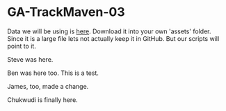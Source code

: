 # GA-TrackMaven-03

Data we will be using is [here](https://s3.amazonaws.com/temp-data-pulls/newdump.json). Download it into your own 'assets' folder. Since it is a large file lets not actually keep it in GitHub. But our scripts will point to it.

Steve was here.

Ben was here too. This is a test.

James, too, made a change.

Chukwudi is finally here.  
